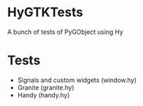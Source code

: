 # HyGTKTests
A bunch of tests of PyGObject using Hy

# Tests

- Signals and custom widgets (window.hy)
- Granite (granite.hy)
- Handy (handy.hy)
